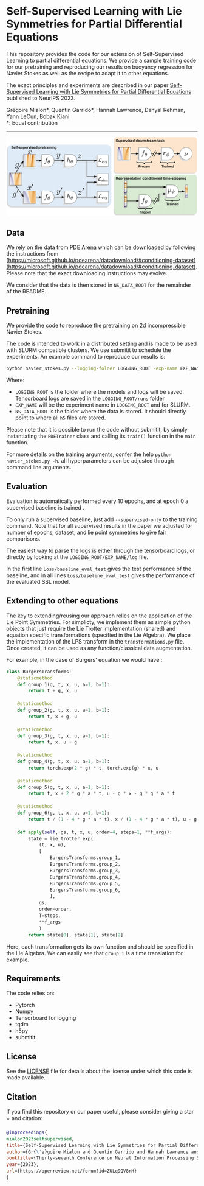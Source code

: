 # Self-Supervised Learning with Lie Symmetries for Partial Differential Equations

This repository provides the code for our extension of Self-Supervised Learning to partial differential equations. We provide a sample training code for our pretraining and reproducing our results on buoyancy regression for Navier Stokes as well as the recipe to adapt it to other equations.

The exact principles and experiments are described in our paper [Self-Supervised Learning with Lie Symmetries for Partial Differential Equations](https://arxiv.org/abs/2307.05432) published to NeurIPS 2023.

Grégoire Mialon*, Quentin Garrido*, Hannah Lawrence, Danyal Rehman, Yann LeCun, Bobak Kiani<br>
*: Equal contribution

---

![SSL for PDE architecture](.github/illustration.png)

## Data

We rely on the data from [PDE Arena](https://microsoft.github.io/pdearena/) which can be downloaded by following the instructions from [https://microsoft.github.io/pdearena/datadownload/#conditioning-dataset](https://microsoft.github.io/pdearena/datadownload/#conditioning-dataset). Please note that the exact downloading instructions may evolve.

We consider that the data is then stored in `NS_DATA_ROOT` for the remainder of the README.

## Pretraining

We provide the code to reproduce the pretraining on 2d incompressible Navier Stokes.

The code is intended to work in a distributed setting and is made to be used with SLURM compatible clusters. We use submitit to schedule the experiments. An example command to reproduce our results is:
```bash
python navier_stokes.py --logging-folder LOGGING_ROOT -exp-name EXP_NAME --data-root NS_DATA_ROOT
```
Where:
- `LOGGING_ROOT` is the folder where the models and logs will be saved. Tensorboard logs are saved in the `LOGGING_ROOT/runs` folder
- `EXP_NAME` will be the experiment name in `LOGGING_ROOT` and for SLURM.
- `NS_DATA_ROOT` is the folder where the data is stored. It should directly point to where all `h5` files are stored.


Please note that it is possible to run the code without submitit, by simply instantiating the `PDETrainer` class and calling its `train()` function in the `main` function.

For more details on the training arguments, confer the help `python navier_stokes.py -h`. all hyperparameters can be adjusted through command line arguments.


## Evaluation

Evaluation is automatically performed every 10 epochs, and at epoch 0 a supervised baseline is trained .

To only run a supervised baseline, just add `--supervised-only` to the training command. Note that for all supervised results in the paper we adjusted for number of epochs, dataset, and lie point symmetries to give fair comparisons. 

The easiest way to parse the logs is either through the tensorboard logs, or directly by looking at the `LOGGING_ROOT/EXP_NAME/log` file.

In the first line `Loss/baseline_eval_test` gives the test performance of the baseline, and in all lines `Loss/baseline_eval_test` gives the performance of the evaluated SSL model.

## Extending to other equations

The key to extending/reusing our approach relies on the application of the Lie Point Symmetries. For simplicty, we implement them as simple python objects that just require the Lie Trotter implementation (shared) and equation specific transformations (specified in the Lie Algebra). We place the implementation of the LPS transform in the `transformations.py` file.
Once created, it can be used as any function/classical data augmentation.

For example, in the case of Burgers' equation we would have :

```python
class BurgersTransforms:
    @staticmethod
    def group_1(g, t, x, u, a=1, b=1):
        return t + g, x, u

    @staticmethod
    def group_2(g, t, x, u, a=1, b=1):
        return t, x + g, u

    @staticmethod
    def group_3(g, t, x, u, a=1, b=1):
        return t, x, u + g

    @staticmethod
    def group_4(g, t, x, u, a=1, b=1):
        return torch.exp(2 * g) * t, torch.exp(g) * x, u

    @staticmethod
    def group_5(g, t, x, u, a=1, b=1):
        return t, x + 2 * g * a * t, u - g * x - g * g * a * t

    @staticmethod
    def group_6(g, t, x, u, a=1, b=1):
        return t / (1 - 4 * g * a * t), x / (1 - 4 * g * a * t), u - g * x * x // (1 - 4 * g * a * t) + b / a * torch.log(torch.sqrt(1 - 4 * g * a * t))

    def apply(self, gs, t, x, u, order=4, steps=1, **f_args):
        state = lie_trotter_exp(
            (t, x, u),
            [
                BurgersTransforms.group_1,
                BurgersTransforms.group_2,
                BurgersTransforms.group_3,
                BurgersTransforms.group_4,
                BurgersTransforms.group_5,
                BurgersTransforms.group_6,
                ],
            gs,
            order=order,
            T=steps,
            **f_args
            )
        return state[0], state[1], state[2]
```

Here, each transformation gets its own function and should be specified in the Lie Algebra. We can easily see that `group_1` is a time translation for example.

## Requirements

The code relies on:
- Pytorch
- Numpy
- Tensorboard for logging
- tqdm
- h5py
- submitit


## License
See the [LICENSE](./LICENSE) file for details about the license under which this code is made available.


## Citation

If you find this repository or our paper useful, please consider giving a star :star: and citation:

```bibtex
@inproceedings{
mialon2023selfsupervised,
title={Self-Supervised Learning with Lie Symmetries for Partial Differential Equations},
author={Gr{\'e}goire Mialon and Quentin Garrido and Hannah Lawrence and Danyal Rehman and Yann LeCun and Bobak Kiani},
booktitle={Thirty-seventh Conference on Neural Information Processing Systems},
year={2023},
url={https://openreview.net/forum?id=ZULq9QV8rH}
}
```